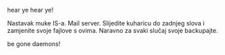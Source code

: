 hear ye hear ye!

Nastavak muke IS-a. Mail server. Slijedite kuharicu do zadnjeg slova i zamjenite svoje fajlove s ovima. Naravno za svaki slučaj svoje backupajte.

be gone daemons!

